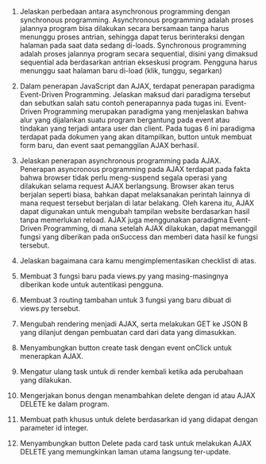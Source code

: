  1. Jelaskan perbedaan antara asynchronous programming dengan synchronous programming.
Asynchronous programming adalah proses jalannya program bisa dilakukan secara bersamaan tanpa harus menunggu proses antrian, sehingga dapat terus berinteraksi dengan halaman pada saat data sedang di-loads.
Synchronous programming adalah proses jalannya program secara sequential, disini yang dimaksud sequential ada berdasarkan antrian ekseskusi program. Pengguna harus menunggu saat halaman baru di-load (klik, tunggu, segarkan)

 2. Dalam penerapan JavaScript dan AJAX, terdapat penerapan paradigma Event-Driven Programming. Jelaskan maksud dari paradigma tersebut dan sebutkan salah satu contoh penerapannya pada tugas ini.
Event-Driven Programming merupakan paradigma yang menjelaskan bahwa alur yang dijalankan suatu program bergantung pada event atau tindakan yang terjadi antara user dan client. Pada tugas 6 ini paradigma terdapat pada dokumen yang akan ditampilkan, button untuk membuat form baru, dan event saat pemanggilan AJAX berhasil.

 3. Jelaskan penerapan asynchronous programming pada AJAX.
 Penerapan asyncronous programming pada AJAX terdapat pada fakta bahwa browser tidak perlu meng-suspend segala operasi yang dilakukan selama request AJAX berlangsung. Browser akan terus berjalan seperti biasa, bahkan dapat melaksanakan perintah lainnya di mana request tersebut berjalan di latar belakang. Oleh karena itu, AJAX dapat digunakan untuk mengubah tampilan website berdasarkan hasil tanpa memerlukan reload. AJAX juga menggunakan paradigma Event-Driven Programming, di mana setelah AJAX dilakukan, dapat memanggil fungsi yang diberikan pada onSuccess dan memberi data hasil ke fungsi tersebut.

 4. Jelaskan bagaimana cara kamu mengimplementasikan checklist di atas.
1. Membuat 3 fungsi baru pada views.py yang masing-masingnya diberikan kode untuk autentikasi pengguna.
2. Membuat 3 routing tambahan untuk 3 fungsi yang baru dibuat di views.py tersebut.
3. Mengubah rendering menjadi AJAX, serta melakukan GET ke JSON B yang dilanjut dengan pembuatan card dari data yang dimasukkan.
4. Menyambungkan button create task dengan event onClick untuk menerapkan AJAX.
5. Mengatur ulang task untuk di render kembali ketika ada perubahaan yang dilakukan.
6. Mengerjakan bonus dengan menambahkan delete dengan id atau AJAX DELETE ke dalam program.
7. Membuat path khusus untuk delete berdasarkan id yang didapat dengan parameter id integer.
8. Menyambungkan button Delete pada card task untuk melakukan AJAX DELETE yang memungkinkan laman utama langsung ter-update.